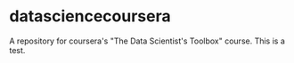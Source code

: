 # datasciencecoursera
A repository for coursera's "The Data Scientist's Toolbox" course.
This is a test.
